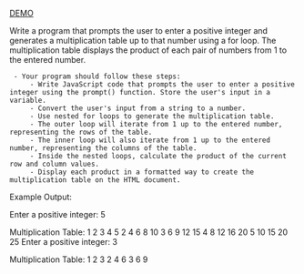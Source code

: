 [DEMO](https://users.metropolia.fi/~nikomeh/WebSoftwareDevelopment/WEEK_1/JavaScript/Recap1/Assignment_6/)

Write a program that prompts the user to enter a positive integer and generates a multiplication table up to that number using a for loop. The multiplication table displays the product of each pair of numbers from 1 to the entered number.


     - Your program should follow these steps:
         - Write JavaScript code that prompts the user to enter a positive integer using the prompt() function. Store the user's input in a variable.
         - Convert the user's input from a string to a number.
         - Use nested for loops to generate the multiplication table.
         - The outer loop will iterate from 1 up to the entered number, representing the rows of the table.
         - The inner loop will also iterate from 1 up to the entered number, representing the columns of the table.
         - Inside the nested loops, calculate the product of the current row and column values.
         - Display each product in a formatted way to create the multiplication table on the HTML document.


Example Output:

Enter a positive integer: 5

Multiplication Table:
1   2   3   4   5
2   4   6   8   10
3   6   9   12  15
4   8   12  16  20
5   10  15  20  25
Enter a positive integer: 3

Multiplication Table:
1   2   3
2   4   6
3   6   9
